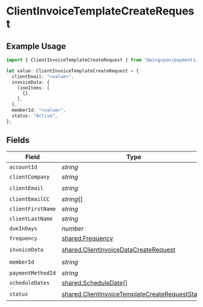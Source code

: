 # ClientInvoiceTemplateCreateRequest

## Example Usage

```typescript
import { ClientInvoiceTemplateCreateRequest } from "@wingspan/payments/sdk/models/shared";

let value: ClientInvoiceTemplateCreateRequest = {
  clientEmail: "<value>",
  invoiceData: {
    lineItems: [
      {},
    ],
  },
  memberId: "<value>",
  status: "Active",
};
```

## Fields

| Field                                                                                                                     | Type                                                                                                                      | Required                                                                                                                  | Description                                                                                                               |
| ------------------------------------------------------------------------------------------------------------------------- | ------------------------------------------------------------------------------------------------------------------------- | ------------------------------------------------------------------------------------------------------------------------- | ------------------------------------------------------------------------------------------------------------------------- |
| `accountId`                                                                                                               | *string*                                                                                                                  | :heavy_minus_sign:                                                                                                        | N/A                                                                                                                       |
| `clientCompany`                                                                                                           | *string*                                                                                                                  | :heavy_minus_sign:                                                                                                        | N/A                                                                                                                       |
| `clientEmail`                                                                                                             | *string*                                                                                                                  | :heavy_check_mark:                                                                                                        | N/A                                                                                                                       |
| `clientEmailCC`                                                                                                           | *string*[]                                                                                                                | :heavy_minus_sign:                                                                                                        | N/A                                                                                                                       |
| `clientFirstName`                                                                                                         | *string*                                                                                                                  | :heavy_minus_sign:                                                                                                        | N/A                                                                                                                       |
| `clientLastName`                                                                                                          | *string*                                                                                                                  | :heavy_minus_sign:                                                                                                        | N/A                                                                                                                       |
| `dueInDays`                                                                                                               | *number*                                                                                                                  | :heavy_minus_sign:                                                                                                        | N/A                                                                                                                       |
| `frequency`                                                                                                               | [shared.Frequency](../../../sdk/models/shared/frequency.md)                                                               | :heavy_minus_sign:                                                                                                        | N/A                                                                                                                       |
| `invoiceData`                                                                                                             | [shared.ClientInvoiceDataCreateRequest](../../../sdk/models/shared/clientinvoicedatacreaterequest.md)                     | :heavy_check_mark:                                                                                                        | N/A                                                                                                                       |
| `memberId`                                                                                                                | *string*                                                                                                                  | :heavy_check_mark:                                                                                                        | N/A                                                                                                                       |
| `paymentMethodId`                                                                                                         | *string*                                                                                                                  | :heavy_minus_sign:                                                                                                        | N/A                                                                                                                       |
| `scheduleDates`                                                                                                           | [shared.ScheduleDate](../../../sdk/models/shared/scheduledate.md)[]                                                       | :heavy_minus_sign:                                                                                                        | N/A                                                                                                                       |
| `status`                                                                                                                  | [shared.ClientInvoiceTemplateCreateRequestStatus](../../../sdk/models/shared/clientinvoicetemplatecreaterequeststatus.md) | :heavy_check_mark:                                                                                                        | N/A                                                                                                                       |